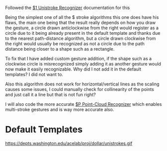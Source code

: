Followed the [$1 Unistroke Recognizer](https://depts.washington.edu/acelab/proj/dollar/index.html) documentation for this<br>

Being the simplest one of all the $ stroke algorithms this one does have his flaws, the main one being that the result really depends on how you draw the gesture, a circle drawn anticlockwise from the right would register as a circle due to it being already present in the default template and thanks due to the nearest path-distance algorithm, but a circle drawn clockwise from the right would usually be recognized as not a circle due to the path distance being closer to a shape such as a rectangle.<br>

To fix that I have added custom gesture addition, if the shape such as a clockwise circle is misrecognized simply adding it as another gesture would now make it easily recognizable. Why did I not add it in the default templates? I did not want to.<br>

Also this algorithm does not work for horizontal/vertical lines as the scaling causes some issues, I could manually check for collinearity of the points and just call it a line but that is not fun right?<br>

I will also code the more accurate [$P Point-Cloud Recognizer](https://depts.washington.edu/acelab/proj/dollar/pdollar.html) which enables multi-stroke gestures and is way more accurate also.

# Default Templates

https://depts.washington.edu/acelab/proj/dollar/unistrokes.gif